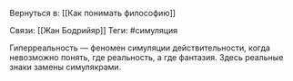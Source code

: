 Вернуться в: [[Как понимать философию]]

Связи: [[Жан Бодрийяр]]
Теги: #симуляция 

Гиперреальность — феномен симуляции действительности, когда невозможно понять, где реальность, а где фантазия. Здесь реальные знаки замены симулякрами.
